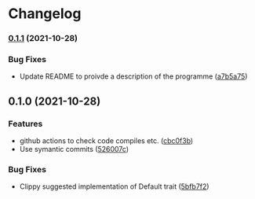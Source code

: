 # Changelog

### [0.1.1](https://www.github.com/jerusdp/m8b/compare/v0.1.0...v0.1.1) (2021-10-28)


### Bug Fixes

* Update README to proivde a description of the programme ([a7b5a75](https://www.github.com/jerusdp/m8b/commit/a7b5a75d83fc20c1ab685dd10ff05f1522ed5e69))

## 0.1.0 (2021-10-28)


### Features

* github actions to check code compiles etc. ([cbc0f3b](https://www.github.com/jerusdp/m8b/commit/cbc0f3b243a892c1b1acd49ab50f08630f2cf9c8))
* Use symantic commits ([526007c](https://www.github.com/jerusdp/m8b/commit/526007cb713971fe387b25460299cb428921cc9d))


### Bug Fixes

* Clippy suggested implementation of Default trait ([5bfb7f2](https://www.github.com/jerusdp/m8b/commit/5bfb7f27c0d39730296f2ffaca5430fcc8103397))
